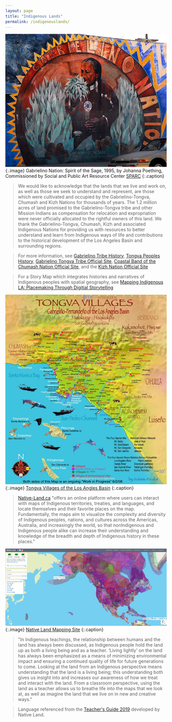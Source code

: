```yaml
---
layout: page
title: "Indigenous Lands"
permalink: /indigenouslands/
---
```


![Indigenous Lands Image](assets/images/IndigenousLands_2.jpg)
{:.image}
Gabrielino Nation: Spirit of the Sage, 1995, by Johanna Poething, Commissioned by Social and Public Art Resource Center [SPARC](http://www.justabovesunset.com/200910/html/everyone_welcome.html)
{:.caption}

> We would like to acknowledge that the lands that we live and work on, as well as those we seek to understand and represent, are those which were cultivated and occupied by the Gabrielino-Tongva, Chumash and Kizh Nations for thousands of years. The 1.2 million acres of land promised to the Gabrielino-Tongva tribe and other Mission Indians as compensation for relocation and expropriation were never officially allocated to the rightful owners of this land. We thank the Gabrielino-Tongva, Chumash, Kizh and associated Indigenous Nations for providing us with resources to better understand and learn from Indigenous ways of life and contributions to the historical development of the Los Angeles Basin and surrounding regions. 

> For more information, see [Gabrielino Tribe History](https://gabrielinotribe.org/history/), [Tongva Peoples History](https://www.tongvapeople.org/), [Gabrielino Tongva Tribe Official Site](http://gabrielino-tongva.com/), [Coastal Band of the Chumash Nation Official Site](https://coastalbandofthechumashnation.weebly.com/), and the [Kizh Nation Official Site](https://gabrielenoindians.org/)

> For a Story Map which integrates histories and narratives of Indigenous peoples with spatial geography, see [Mapping Indigenous LA: Placemaking Through Digitial Storytelling](https://www.arcgis.com/apps/MapJournal/index.html?appid=a9e370db955a45ba99c52fb31f31f1fc#)

![Indigenous Lands Image](assets/images/IndigenousLands_1.jpg)
{:.image}
[Tongva Villages of the Los Angles Basin](https://native-land.ca/maps/territories/tongva/)
{:.caption}

> [Native-Land.ca](https://native-land.ca) "offers an online platform where users can interact with maps of Indigenous territories, treaties, and languages, and locate themselves and their favorite places on the map. Fundamentally, the maps aim to visualize the complexity and diversity of Indigenous peoples, nations, and cultures across the Americas, Australia, and increasingly the world, so that nonIndigenous and Indigenous people alike can increase their understanding and knowledge of the breadth and depth of Indigenous history in these places."

![Indigenous Lands Images](assets/images/IndigenousLands_3.jpg)
{:.image}
[Native Land Mapping Site](https://native-land.ca)
{:.caption}

> "In Indigenous teachings, the relationship between humans and the land has always been discussed, as Indigenous people hold the land up as both a living being and as a teacher. ‘Living lightly' on the land has always been emphasized as a means of minimizing environmental impact and ensuring a continued quality of life for future generations to come. Looking at the land from an Indigenous perspective means understanding that the land is a living being; this understanding both gives us insight into and increases our awareness of how we treat and interact with the land. From a classroom perspective, using the land as a teacher allows us to breathe life into the maps that we look at, as well as imagine the land that we live on in new and creative ways." 

> Language referenced from the [Teacher's Guide 2019](https://native-land.ca/wp/wp-content/uploads/2019/03/teacher_guide_2019_final.pdf) developed by Native Land. 
